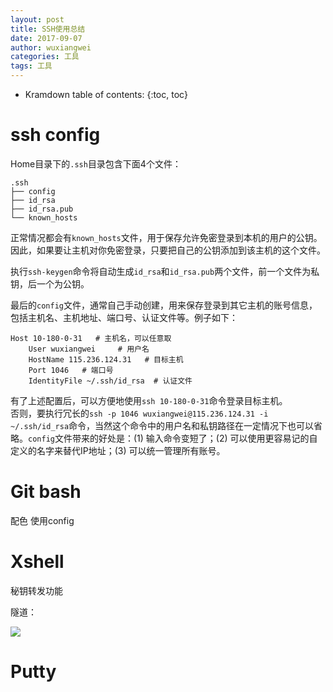```yaml
---
layout: post
title: SSH使用总结
date: 2017-09-07
author: wuxiangwei
categories: 工具
tags: 工具
---
```


* Kramdown table of contents:
{:toc, toc}

# ssh config

Home目录下的`.ssh`目录包含下面4个文件：

```
.ssh
├── config
├── id_rsa
├── id_rsa.pub
└── known_hosts
```
正常情况都会有`known_hosts`文件，用于保存允许免密登录到本机的用户的公钥。因此，如果要让主机对你免密登录，只要把自己的公钥添加到该主机的这个文件。    


执行`ssh-keygen`命令将自动生成`id_rsa`和`id_rsa.pub`两个文件，前一个文件为私钥，后一个为公钥。    

最后的`config`文件，通常自己手动创建，用来保存登录到其它主机的账号信息，包括主机名、主机地址、端口号、认证文件等。例子如下：    

```
Host 10-180-0-31   # 主机名，可以任意取
    User wuxiangwei     # 用户名
    HostName 115.236.124.31   # 目标主机
    Port 1046   # 端口号
    IdentityFile ~/.ssh/id_rsa  # 认证文件
```
有了上述配置后，可以方便地使用`ssh 10-180-0-31`命令登录目标主机。        
否则，要执行冗长的`ssh -p 1046 wuxiangwei@115.236.124.31 -i ~/.ssh/id_rsa`命令，当然这个命令中的用户名和私钥路径在一定情况下也可以省略。`config`文件带来的好处是：(1) 输入命令变短了；(2) 可以使用更容易记的自定义的名字来替代IP地址；(3) 可以统一管理所有账号。


# Git bash

配色
使用config


# Xshell

秘钥转发功能    


隧道：

![](http://ovyo234ix.bkt.clouddn.com/github.io/Tool/xshell-tunnel.jpg)



# Putty





